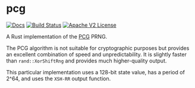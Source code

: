 # pcg
[![Docs](http://img.shields.io/badge/godoc-reference-blue.svg)](http://codahale.github.io/pcg/pcg/)
[![Build Status](https://travis-ci.org/codahale/pcg.svg)](https://travis-ci.org/codahale/pcg)
[![Apache V2 License](http://img.shields.io/badge/license-Apache%20V2-blue.svg)](https://github.com/codahale/pcg/blob/master/LICENSE)

A Rust implementation of the [PCG](http://www.pcg-random.org) PRNG.

The PCG algorithm is not suitable for cryptographic purposes but
provides an excellent combination of speed and unpredictability. It is
slightly faster than `rand::XorShiftRng` and provides much
higher-quality output.

This particular implementation uses a 128-bit state value, has a period
of 2^64, and uses the `XSH-RR` output function.
